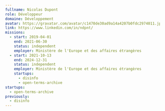 ```yaml
---
fullname: Nicolas Dupont
role: Développeur
domaine: Développement
avatar: https://gravatar.com/avatar/c1470de30ad9a14a4207b0fdc2974011.jpg?s=512
link: https://www.linkedin.com/in/ndpnt/
missions:
  - start: 2019-04-01
    end: 2021-06-30
    status: independent
    employer: Ministère de l'Europe et des affaires étrangères
  - start: 2021-10-13
    end: 2024-12-31
    status: independent
    employer: Ministère de l'Europe et des affaires étrangères
    startups:
      - disinfo
      - open-terms-archive
startups:
  - open-terms-archive
previously:
  - disinfo
---
```

